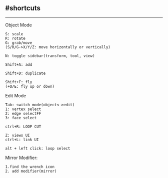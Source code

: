 #shortcuts
---


---
Object Mode
```
S: scale
R: rotate
G: grab/move
(S/R/G->X/Y/Z: move horizontally or vertically)

N: toggle sidebar(transform, tool, view)

Shift+A: add

Shift+D: duplicate

Shift+F: fly
(+Q/E: fly up or down)
```

Edit Mode
```
Tab: switch mode(object<->edit)
1: vertex select
2: edge selectFF
3: face select

ctrl+R: LOOP CUT

Z: views UI
ctrl+L: link UI

alt + left click: loop select
```

Mirror Modifier:
```
1.find the wrench icon
2. add modifier(mirror)
```
